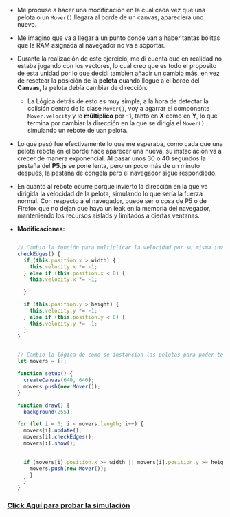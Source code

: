 - Me propuse a hacer una modificación en la cual cada vez que una pelota o un ```Mover()``` llegara al borde de un canvas, apareciera uno nuevo.
 
- Me imagino que va a llegar a un punto donde van a haber tantas bolitas que la RAM asignada al navegador no va a soportar.

- Durante la realización de este ejercicio, me di cuenta que en realidad no estaba jugando con los vectores, lo cual creo que es todo el proposito de esta unidad por lo que decidí también añadir un cambio más, en vez de resetear la posición de la **pelota** cuando llegue a el borde del **Canvas**, la pelota debía cambiar de dirección.
  - La Lógica detrás de esto es muy simple, a la hora de detectar la colisión dentro de la clase ```Mover()```, voy a agarrar el componente ```Mover.velocity``` y lo **múltiplico** por -1, tanto en **X** como en **Y**, lo que termina por cambiar la dirección en la que se dirigía el ```Mover()``` simulando un rebote de uan pelota.

- Lo que pasó fue efectivamente lo que me esperaba, como cada que una pelota rebota en el borde hace aparecer una nueva, su instaciación va a crecer de manera exponencial. Al pasar unos 30 o 40 segundos la pestaña del **P5.js** se pone lenta, pero un poco más de un minuto después, la pestaña de congela pero el navegador sigue respondiedo.

- En cuanto al rebote ocurre porque invierto la dirección en la que va dirigida la velocidad de la pelota, simulando lo que sería la fuerza normal. Con respecto a el navegador, puede ser o cosa de P5 o de Firefox que no dejan que haya un leak en la memoria del navegador, manteniendo los recursos aislads y limitados a ciertas ventanas.

- **Modificaciones:**

  ```js

  // Cambio la función para multiplicar la velocidad por su misma inversa, lo que simula el rebote
  checkEdges() {
    if (this.position.x > width) {
      this.velocity.x *= -1;
    } else if (this.position.x < 0) {
      this.velocity.x *= -1;

    }

    if (this.position.y > height) {
      this.velocity.y *= -1;
    } else if (this.position.y < 0) {
      this.velocity.y *= -1;
    }
  }

  ```

  ```js

  // Cambio la lógica de como se instancian las pelotas para poder tener un arreglo con ellas almacenadas.
  let movers = [];

  function setup() {
    createCanvas(640, 640);
    movers.push(new Mover());
  }

  function draw() {
    background(255);

  for (let i = 0; i < movers.length; i++) {
    movers[i].update();
    movers[i].checkEdges();
    movers[i].show();

   
    if (movers[i].position.x >= width || movers[i].position.y >= height ||   movers[i].position.x <= 0 || movers[i].position.y <= 0) {
      movers.push(new Mover()); 
      }
    }
  }

  
  ```

### [Click Aquí para probar la simulación](https://editor.p5js.org/Adept-KeyCap/full/T2ZL_YHs8)
